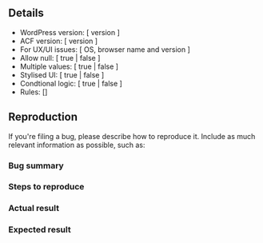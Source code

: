 <!--
This issue tracker is NOT for support questions. I don't provide support for this plugin.
-->

Details
-------

 - WordPress version: [ version ]
 - ACF version: [ version ]
 - For UX/UI issues: [ OS, browser name and version ]
 - Allow null: [ true | false ]
 - Multiple values: [ true | false ]
 - Stylised UI: [ true | false ]
 - Condtional logic: [ true | false ]
 - Rules: []

Reproduction
------------

If you're filing a bug, please describe how to reproduce it. Include as much
relevant information as possible, such as:

### Bug summary

<!--
    * Write a short summary of the bug
    * Try to pinpoint it as much as possible
    * Try to state the _actual problem_, and not just what you _think_ the
      solution might be.
-->

### Steps to reproduce

<!--
    * Clearly mention the steps to reproduce the bug
-->

### Actual result

<!--
    * What is the actual result of the above steps?
    * Describe the behaviour of the bug
    * Please, please include **error messages** and screenshots. They might mean
      nothing to you, but they are _very_ helpful to us.
-->

### Expected result

<!--
    * What did you _expect_ that would happen on your site?
    * Describe the intended outcome after you did the steps mentioned before
-->
